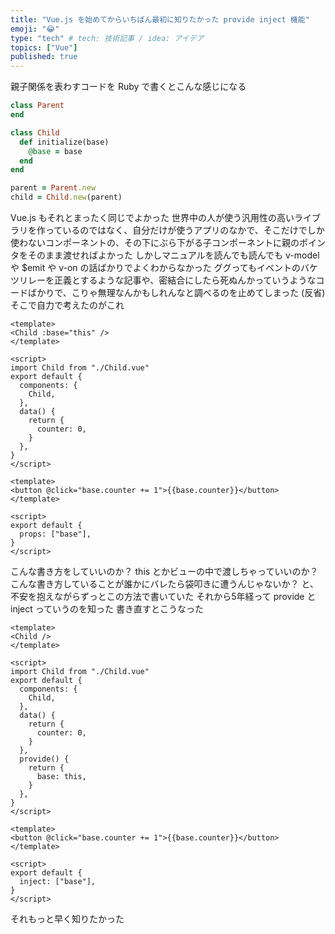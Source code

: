 ```yaml
---
title: "Vue.js を始めてからいちばん最初に知りたかった provide inject 機能"
emoji: "😂"
type: "tech" # tech: 技術記事 / idea: アイデア
topics: ["Vue"]
published: true
---
```


親子関係を表わすコードを Ruby で書くとこんな感じになる

```ruby
class Parent
end

class Child
  def initialize(base)
    @base = base
  end
end

parent = Parent.new
child = Child.new(parent)
```

Vue.js もそれとまったく同じでよかった
世界中の人が使う汎用性の高いライブラリを作っているのではなく、自分だけが使うアプリのなかで、そこだけでしか使わないコンポーネントの、その下にぶら下がる子コンポーネントに親のポインタをそのまま渡せればよかった
しかしマニュアルを読んでも読んでも v-model や $emit や v-on の話ばかりでよくわからなかった
ググってもイベントのバケツリレーを正義とするような記事や、密結合にしたら死ぬんかっていうようなコードばかりで、こりゃ無理なんかもしれんなと調べるのを止めてしまった (反省)
そこで自力で考えたのがこれ

```vue:Parent.vue
<template>
<Child :base="this" />
</template>

<script>
import Child from "./Child.vue"
export default {
  components: {
    Child,
  },
  data() {
    return {
      counter: 0,
    }
  },
}
</script>
```

```vue:Child.vue
<template>
<button @click="base.counter += 1">{{base.counter}}</button>
</template>

<script>
export default {
  props: ["base"],
}
</script>
```

こんな書き方をしていいのか？ this とかビューの中で渡しちゃっていいのか？ こんな書き方していることが誰かにバレたら袋叩きに遭うんじゃないか？ と、不安を抱えながらずっとこの方法で書いていた
それから5年経って provide と inject っていうのを知った
書き直すとこうなった

```vue:Parent.vue
<template>
<Child />
</template>

<script>
import Child from "./Child.vue"
export default {
  components: {
    Child,
  },
  data() {
    return {
      counter: 0,
    }
  },
  provide() {
    return {
      base: this,
    }
  },
}
</script>
```

```vue:Child.vue
<template>
<button @click="base.counter += 1">{{base.counter}}</button>
</template>

<script>
export default {
  inject: ["base"],
}
</script>
```

それもっと早く知りたかった
